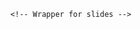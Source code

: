 <!-- CAROUSEL -->
<!--		<div class="row mt centered">
  <div class="col-lg-6 col-lg-offset-3">
    <div id="carousel-example-generic" class="carousel slide" data-ride="carousel">
-->				  <!-- Indicators -->
<!--				  <ol class="carousel-indicators">
        <li data-target="#carousel-example-generic" data-slide-to="0" class="active"></li>
        <li data-target="#carousel-example-generic" data-slide-to="1"></li>
        <li data-target="#carousel-example-generic" data-slide-to="2"></li>
      </ol>
-->
      <!-- Wrapper for slides -->
<!--				  <div class="carousel-inner">
        <div class="item active">
          <img src="img/p01.png" alt="">
        </div>
        <div class="item">
          <img src="img/p02.png" alt="">
        </div>
        <div class="item">
          <img src="img/p03.png" alt="">
        </div>
      </div>
    </div>
  </div>--><!-- /col-lg-8 -->
<!--		</div>--><!-- /row -->
<!--	</div>--> <!--/container -->
<!--
<div class="container">
<hr>
<div class="row centered">
  <div class="col-lg-6 col-lg-offset-3">
    <form action="https://www.paypal.com/cgi-bin/webscr" method="post" target="_top">
        <input type="hidden" name="cmd" value="_s-xclick">
        <input type="hidden" name="hosted_button_id" value="ZLM829F7F48KE">
        <input type="image" src="https://www.paypalobjects.com/en_GB/i/btn/btn_buynowCC_LG.gif" border="0" name="submit" alt="PayPal – The safer, easier way to pay online.">
        <img alt="" border="0" src="https://www.paypalobjects.com/en_GB/i/scr/pixel.gif" width="1" height="1">
    </form>
  </div>
  <div class="col-lg-3"></div>
</div>--><!-- /row -->
<!--		<hr>
</div> --><!-- /container -->

<!--
<div class="container">
<div class="row mt centered">
  <div class="col-lg-6 col-lg-offset-3">
    <h1>Our Awesome Articles.<br/>For Astrology Lovers.</h1>
    <h3>It is a long established fact that a reader will be distracted by the readable content of a page when looking at its layout.</h3>
  </div>
</div>--><!-- /row -->
<!--
<div class="row mt centered">
  <div class="col-lg-4">
    <img class="img-circle" src="img/pic1.jpg" width="140" alt="">
    <h4>Michael Robson</h4>
    <p>Lorem Ipsum is simply dummy text of the printing and typesetting industry. Lorem Ipsum has been the industry's standard dummy text ever.</p>
    <p><i class="glyphicon glyphicon-send"></i> <i class="glyphicon glyphicon-phone"></i> <i class="glyphicon glyphicon-globe"></i></p>
  </div> --> <!--/col-lg-4 -->
<!--
  <div class="col-lg-4">
    <img class="img-circle" src="img/pic2.jpg" width="140" alt="">
    <h4>Pete Ford</h4>
    <p>Lorem Ipsum is simply dummy text of the printing and typesetting industry. Lorem Ipsum has been the industry's standard dummy text ever.</p>
    <p><i class="glyphicon glyphicon-send"></i> <i class="glyphicon glyphicon-phone"></i> <i class="glyphicon glyphicon-globe"></i></p>
  </div> --><!--/col-lg-4 -->
<!--
  <div class="col-lg-4">
    <img class="img-circle" src="img/pic3.jpg" width="140" alt="">
    <h4>Angelica Finning</h4>
    <p>Lorem Ipsum is simply dummy text of the printing and typesetting industry. Lorem Ipsum has been the industry's standard dummy text ever.</p>
    <p><i class="glyphicon glyphicon-send"></i> <i class="glyphicon glyphicon-phone"></i> <i class="glyphicon glyphicon-globe"></i></p>
  </div> --><!--/col-lg-4 -->
<!--		</div>--><!-- /row -->
<!--	</div>--><!-- /container -->
